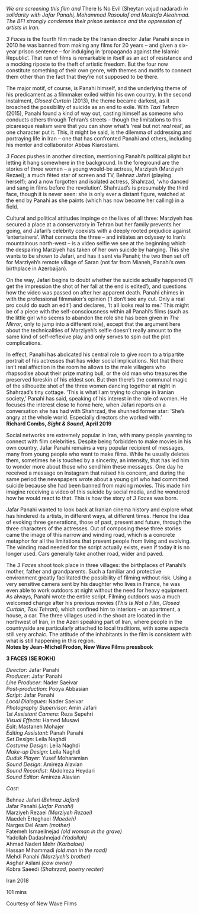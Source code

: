 

_We are screening this film and_ There Is No Evil (Sheytan vojud nadarad) _in solidarity with Jafar Panahi, Mohammad Rasoulof and Mostafa Aleahmad.  The BFI strongly condemns their prison sentence and the oppression of artists in Iran._

_3 Faces_ is the fourth film made by the Iranian director Jafar Panahi since in 2010 he was banned from making any films for 20 years – and given a six-year prison sentence – for indulging in ‘propaganda against the Islamic Republic’. That run of films is remarkable in itself as an act of resistance and a mocking riposte to the theft of artistic freedom. But the four now constitute something of their own genre, with themes and motifs to connect them other than the fact that they’re not supposed to be there.

The major motif, of course, is Panahi himself, and the underlying theme of his predicament as a filmmaker exiled within his own country. In the second instalment, _Closed Curtain_ (2013), the theme became darkest, as it broached the possibility of suicide as an end to exile. With _Taxi Tehran_ (2015), Panahi found a kind of way out, casting himself as someone who conducts others through Tehran’s streets – though the limitations to this picaresque realism were that you can show what’s ‘real but not _real_ real’, as one character put it. This, it might be said, is the dilemma of addressing and portraying life in Iran – one that has confronted Panahi and others, including his mentor and collaborator Abbas Kiarostami.

_3 Faces_ pushes in another direction, mentioning Panahi’s political plight but letting it hang somewhere in the background. In the foreground are the stories of three women – a young would-be actress, Marziyeh (Marziyeh Rezaei); a much fêted star of screen and TV, Behnaz Jafari (playing herself); and a now forgotten and isolated actress, Shahrzad, ‘who danced and sang in films before the revolution’. Shahrzad’s is presumably the third face, though it is never seen: she is only ever a distant figure, watched at the end by Panahi as she paints (which has now become her calling) in a field.

Cultural and political attitudes impinge on the lives of all three: Marziyeh has secured a place at a conservatory in Tehran but her family prevents her going, and Jafari’s celebrity coexists with a deeply rooted prejudice against ‘entertainers’. What connects the three – and initiates an odyssey to Iran’s mountainous north-west – is a video selfie we see at the beginning which the despairing Marziyeh has taken of her own suicide by hanging. This she wants to be shown to Jafari, and has it sent via Panahi; the two then set off for Marziyeh’s remote village of Saran (not far from Mianeh, Panahi’s own birthplace in Azerbaijan).

On the way, Jafari begins to doubt whether the suicide actually happened (‘I get the impression the shot of her fall at the end is edited’), and questions how the video was passed on after her apparent death. Panahi chimes in with the professional filmmaker’s opinion (‘I don’t see any cut. Only a real pro could do such an edit’) and declares, ‘It all looks real to me.’ This might be of a piece with the self-consciousness within all Panahi’s films (such as the little girl who seems to abandon the role she has been given in _The Mirror_, only to jump into a different role), except that the argument here about the technicalities of Marziyeh’s selfie doesn’t really amount to the same kind of self-reflexive play and only serves to spin out the plot complications.

In effect, Panahi has abdicated his central role to give room to a tripartite portrait of his actresses that has wider social implications. Not that there isn’t real affection in the room he allows to the male villagers who rhapsodise about their prize mating bull, or the old man who treasures the preserved foreskin of his eldest son. But then there’s the communal magic of the silhouette shot of the three women dancing together at night in Shahrzad’s tiny cottage. ‘This is what I am trying to change in Iranian society,’ Panahi has said, speaking of his interest in the role of women. He focuses the interest close to home here, when Jafari reports on a conversation she has had with Shahrzad, the shunned former star: ‘She’s angry at the whole world. Especially directors she worked with.’  
**Richard Combs, _Sight & Sound_, April 2019**

Social networks are extremely popular in Iran, with many people yearning to connect with film celebrities. Despite being forbidden to make movies in his own country, Jafar Panahi remains a very popular recipient of messages, many from young people who want to make films. While he usually deletes them, sometimes he is touched by a sincerity, an intensity, that has led him to wonder more about those who send him these messages. One day he received a message on Instagram that raised his concern, and during the same period the newspapers wrote about a young girl who had committed suicide because she had been banned from making movies. This made him imagine receiving a video of this suicide by social media, and he wondered how he would react to that. This is how the story of _3 Faces_ was born.

Jafar Panahi wanted to look back at Iranian cinema history and explore what has hindered its artists, in different ways, at different times. Hence the idea of evoking three generations, those of past, present and future, through the three characters of the actresses. Out of composing these three stories came the image of this narrow and winding road, which is a concrete metaphor for all the limitations that prevent people from living and evolving. The winding road needed for the script actually exists, even if today it is no longer used. Cars generally take another road, wider and paved.

The _3 Faces_ shoot took place in three villages: the birthplaces of Panahi’s mother, father and grandparents. Such a familiar and protective environment greatly facilitated the possibility of filming without risk. Using a very sensitive camera sent by his daughter who lives in France, he was even able to work outdoors at night without the need for heavy equipment. As always, Panahi wrote the entire script. Filming outdoors was a much welcomed change after his previous movies (_This Is Not a Film_, _Closed Curtain_, _Taxi Tehran_), which confined him to interiors – an apartment, a house, a car. The three villages used in the shoot are located in the northwest of Iran, in the Azeri speaking part of Iran, where people in the countryside are particularly attached to local traditions, with some aspects still very archaic. The attitude of the inhabitants in the film is consistent with what is still happening in this region.  
**Notes by Jean-Michel Frodon, New Wave Films pressbook**



**3 FACES (SE ROKH)**

_Director_: Jafar Panahi  
_Producer_: Jafar Panahi  
_Line Producer_: Nader Saeivar  
_Post-production_: Pooya Abbasian  
_Script_: Jafar Panahi  
_Local Dialogues_: Nader Saeivar  
_Photography Supervisor_: Amin Jafari  
_1st Assistant Camera_: Reza Sepehri  
_Visual Effects_: Hamed Musavi  
_Edit_: Mastaneh Mohajer  
_Editing Assistant_: Panah Panahi  
_Set Design_: Leila Naghdi  
_Costume Design_: Leila Naghdi  
_Make-up Design_: Leila Naghdi  
_Duduk Player_: Yusef Moharamian  
_Sound Design_: Amireza Alavian  
_Sound Recordist_: Abdolreza Heydari  
_Sound Editor_: Amireza Alavian

_Cast:_

Behnaz Jafari _(Behnaz Jafari)_  
Jafar Panahi _(Jafar Panahi)_  
Marziyeh Rezaei _(Marziyeh Rezaei)_  
Maedeh Erteghaei _(Maedeh)_  
Narges Del Aram _(mother)_  
Fatemeh Ismaeilnejad _(old woman in the grave)_  
Yadollah Dadashnejad _(Yadollah)_  
Ahmad Naderi Mehr _(Karbalaei)_  
Hassan Mihammadi _(old man in the road)_  
Mehdi Panahi _(Marziyeh’s brother)_  
Asghar Aslani _(cow owner)_  
Kobra Saeedi _(Shahrzad, poetry reciter)_

Iran 2018

101 mins

Courtesy of New Wave Films
<!--stackedit_data:
eyJoaXN0b3J5IjpbLTEwNTQwOTcxMDNdfQ==
-->